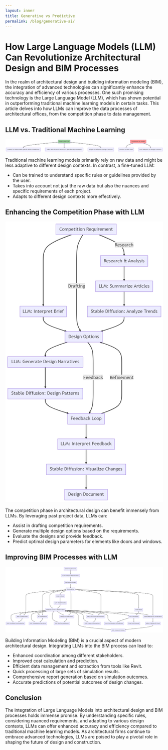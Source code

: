 ```yaml
---
layout: inner
title: Generative vs Predictive
permalink: /blog/generative-ai/
---
```

# How Large Language Models (LLM) Can Revolutionize Architectural Design and BIM Processes

In the realm of architectural design and building information modeling (BIM), the integration of advanced technologies can significantly enhance the accuracy and efficiency of various processes. One such promising technology is the Large Language Model (LLM), which has shown potential in outperforming traditional machine learning models in certain tasks. This article delves into how LLMs can improve the data processes of architectural offices, from the competition phase to data management.

## LLM vs. Traditional Machine Learning

![Alt text](generative-ai-ml.png)

Traditional machine learning models primarily rely on raw data and might be less adaptive to different design contexts. In contrast, a fine-tuned LLM:
- Can be trained to understand specific rules or guidelines provided by the user.
- Takes into account not just the raw data but also the nuances and specific requirements of each project.
- Adapts to different design contexts more effectively.

## Enhancing the Competition Phase with LLM

![Alt text](generative-ai-competition.png)

The competition phase in architectural design can benefit immensely from LLMs. By leveraging past project data, LLMs can:
- Assist in drafting competition requirements.
- Generate multiple design options based on the requirements.
- Evaluate the designs and provide feedback.
- Predict optimal design parameters for elements like doors and windows.

## Improving BIM Processes with LLM

![Alt text](generative-ai-bim.png)

Building Information Modeling (BIM) is a crucial aspect of modern architectural design. Integrating LLMs into the BIM process can lead to:
- Enhanced coordination among different stakeholders.
- Improved cost calculation and prediction.
- Efficient data management and extraction from tools like Revit.
- Quick processing of large sets of simulation results.
- Comprehensive report generation based on simulation outcomes.
- Accurate predictions of potential outcomes of design changes.

## Conclusion

The integration of Large Language Models into architectural design and BIM processes holds immense promise. By understanding specific rules, considering nuanced requirements, and adapting to various design contexts, LLMs can offer enhanced accuracy and efficiency compared to traditional machine learning models. As architectural firms continue to embrace advanced technologies, LLMs are poised to play a pivotal role in shaping the future of design and construction.
